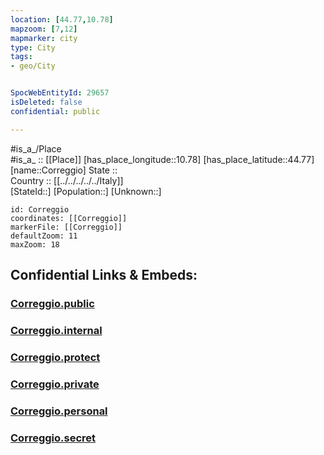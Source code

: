 ```yaml
---
location: [44.77,10.78] 
mapzoom: [7,12] 
mapmarker: city 
type: City
tags:
- geo/City


SpocWebEntityId: 29657
isDeleted: false
confidential: public

---
```

#is_a_/Place  
#is_a_ :: [[Place]] 
[has_place_longitude::10.78] 
[has_place_latitude::44.77] 
[name::Correggio] 
State ::  
Country :: [[../../../../../Italy]]  
[StateId::] 
[Population::] 
[Unknown::] 


```leaflet
id: Correggio
coordinates: [[Correggio]] 
markerFile: [[Correggio]] 
defaultZoom: 11 
maxZoom: 18
```


## Confidential Links & Embeds: 

### [Correggio.public](/_public/\Earth\Continent\Europe\Europe~South\Italy\regions~Italy\Emilia-Romagna\Reggio_Emilia.Province\CityCorreggio.public.md) 

### [Correggio.internal](/_internal/\Earth\Continent\Europe\Europe~South\Italy\regions~Italy\Emilia-Romagna\Reggio_Emilia.Province\CityCorreggio.internal.md) 

### [Correggio.protect](/_protect/\Earth\Continent\Europe\Europe~South\Italy\regions~Italy\Emilia-Romagna\Reggio_Emilia.Province\CityCorreggio.protect.md) 

### [Correggio.private](/_private/\Earth\Continent\Europe\Europe~South\Italy\regions~Italy\Emilia-Romagna\Reggio_Emilia.Province\CityCorreggio.private.md) 

### [Correggio.personal](/_personal/\Earth\Continent\Europe\Europe~South\Italy\regions~Italy\Emilia-Romagna\Reggio_Emilia.Province\CityCorreggio.personal.md) 

### [Correggio.secret](/_secret/\Earth\Continent\Europe\Europe~South\Italy\regions~Italy\Emilia-Romagna\Reggio_Emilia.Province\CityCorreggio.secret.md)

